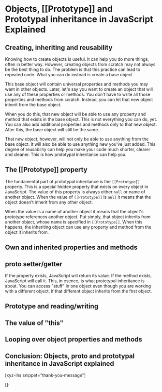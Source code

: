 # Objects, [[Prototype]] and Prototypal inheritance in JavaScript Explained
<!--more-->
<!--
Table of Contents:
## h2
### h3
### h3
## h2
## Conclusion: [...] ...
-->

## Creating, inheriting and reusability

Knowing how to create objects is useful. It can help you do more things, often in better way. However, creating objects from scratch may not always be the best thing to do. The problem is that this practice can lead to repeated code. What you can do instead is create a base object.

This base object will contain universal properties and methods you may want in other objects. Later, let's say you want to create an object that will use any of these properties or methods. You don't have to write all those properties and methods from scratch. Instead, you can let that new object inherit from the base object.

When you do this, that new object will be able to use any property and method that exists in the base object. This is not everything you can do, yet. You can also add additional properties and methods only to that new object. After this, the base object will still be the same.

That new object, however, will not only be able to use anything from the base object. It will also be able to use anything new you've just added. This degree of reusability can help you make your code much shorter, clearer and cleaner. This is how prototypal inheritance can help you.

## The [[Prototype]] property

The fundamental part of prototypal inheritance is the `[[Prototype]]` property. This is a special hidden property that exists on every object in JavaScript. The value of this property is always either `null` or name of another object. When the value of `[[Prototype]]` is `null` it means that the object doesn't inherit from any other object.

When the value is a name of another object it means that the object's prototype references another object. Put simply, that object inherits from another object, whose name is specified in `[[Prototype]]`. When this happens, the inheriting object can use any property and method from the object it inherits from.

## Own and inherited properties and methods



## __proto__ setter/getter

If the property exists, JavaScript will return its value. If the method exists, JavaScript will call it. This, in esence, is what prototypal inheritance is about. You can access "stuff" in one object even though you are working with a different object, if that different object inherits from the first object.
## Prototype and reading/writing

## The value of "this"

## Looping over object properties and methods

## Conclusion: Objects, __proto__ and prototypal inheritance in JavaScript explained

[xyz-ihs snippet="thank-you-message"]

<!-- ### Links -->
[]:

<!--
### Meta:
-
-->

<!--
### Keywords:
-
-->

<!--
### Resources:
- https://javascript.info/prototype-inheritance
- https://blog.alexdevero.com/javascript-objects-pt2/#looping-over-javascript-objects
- https://developer.mozilla.org/en-US/docs/Web/JavaScript/Inheritance_and_the_prototype_chain
-->
